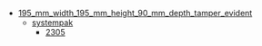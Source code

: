 * [195_mm_width_195_mm_height_90_mm_depth_tamper_evident](195_mm_width_195_mm_height_90_mm_depth_tamper_evident)
  * [systempak](195_mm_width_195_mm_height_90_mm_depth_tamper_evident/systempak)
    * [2305](195_mm_width_195_mm_height_90_mm_depth_tamper_evident/systempak/2305)
